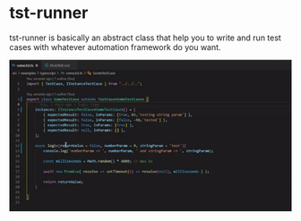 # tst-runner

tst-runner is basically an abstract class that help you to write and run test cases with whatever automation framework do you want.


![](./src/images/typing.gif)
